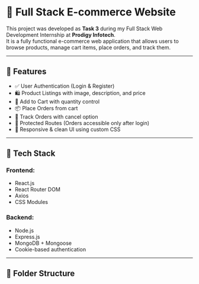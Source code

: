# 🛒 Full Stack E-commerce Website

This project was developed as **Task 3** during my Full Stack Web Development Internship at **Prodigy Infotech**.  
It is a fully functional e-commerce web application that allows users to browse products, manage cart items, place orders, and track them.

---

## 🚀 Features

- ✅ User Authentication (Login & Register)
- 🛍️ Product Listings with image, description, and price
- 🛒 Add to Cart with quantity control
- 📦 Place Orders from cart
- 🔎 Track Orders with cancel option
- 🔐 Protected Routes (Orders accessible only after login)
- 💅 Responsive & clean UI using custom CSS

---

## 🧱 Tech Stack

### Frontend:
- React.js
- React Router DOM
- Axios
- CSS Modules

### Backend:
- Node.js
- Express.js
- MongoDB + Mongoose
- Cookie-based authentication

---

## 📂 Folder Structure

